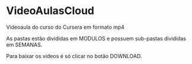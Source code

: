 # VideoAulasCloud
Videoaula do curso do Cursera em formato mp4

As pastas estão divididas em MODULOS e possuem sub-pastas divididas em SEMANAS.

Para baixar os videos é só clicar no botão DOWNLOAD.
